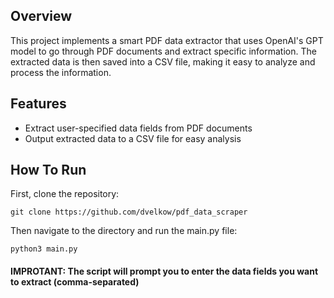 ## Overview
This project implements a smart PDF data extractor that uses OpenAI's GPT model to go through PDF documents and extract specific information. The extracted data is then saved into a CSV file, making it easy to analyze and process the information.

## Features

- Extract user-specified data fields from PDF documents
- Output extracted data to a CSV file for easy analysis

## How To Run
First, clone the repository:

`` git clone https://github.com/dvelkow/pdf_data_scraper ``

Then navigate to the directory and run the main.py file:

`` python3 main.py ``

#### IMPROTANT: The script will prompt you to enter the data fields you want to extract (comma-separated)
